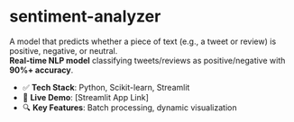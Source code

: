 # sentiment-analyzer
 A model that predicts whether a piece of text (e.g., a tweet or review) is positive, negative, or neutral.  
**Real-time NLP model** classifying tweets/reviews as positive/negative with **90%+ accuracy**.  
- ✅ **Tech Stack**: Python, Scikit-learn, Streamlit  
- 🚀 **Live Demo**: [Streamlit App Link]  
- 🔍 **Key Features**: Batch processing, dynamic visualization  

